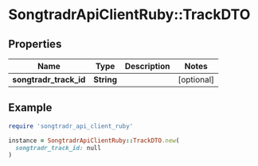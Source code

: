 # SongtradrApiClientRuby::TrackDTO

## Properties

| Name | Type | Description | Notes |
| ---- | ---- | ----------- | ----- |
| **songtradr_track_id** | **String** |  | [optional] |

## Example

```ruby
require 'songtradr_api_client_ruby'

instance = SongtradrApiClientRuby::TrackDTO.new(
  songtradr_track_id: null
)
```

